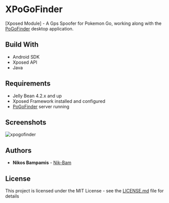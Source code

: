 # XPoGoFinder

[Xposed Module] - A Gps Spoofer for Pokemon Go, working along with the [PoGoFinder](https://github.com/Nik-Bam/WordSearcher) desktop application.

## Build With

* Android SDK
* Xposed API
* Java

## Requirements

* Jelly Bean 4.2.x and up
* Xposed Framework installed and configured
* [PoGoFinder](https://github.com/Nik-Bam/WordSearcher) server running

## Screenshots

![xpogofinder](https://cloud.githubusercontent.com/assets/22759513/19280333/0a291d76-8fee-11e6-9a1f-c63ed4a3756a.png)

## Authors

* **Nikos Bampamis** - [Nik-Bam](https://github.com/Nik-Bam)

## License

This project is licensed under the MIT License - see the [LICENSE.md](LICENSE.md) file for details
